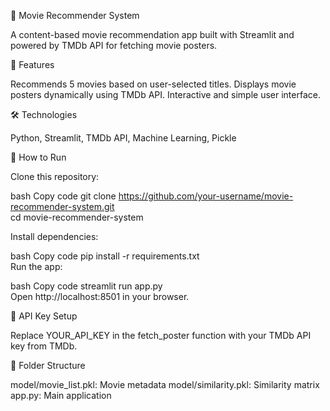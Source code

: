 🎥 Movie Recommender System

A content-based movie recommendation app built with Streamlit and powered by TMDb API for fetching movie posters.

🚀 Features

Recommends 5 movies based on user-selected titles.
Displays movie posters dynamically using TMDb API.
Interactive and simple user interface.

🛠️ Technologies

Python, Streamlit, TMDb API, Machine Learning, Pickle

🌟 How to Run

Clone this repository:

bash
Copy code
git clone https://github.com/your-username/movie-recommender-system.git  
cd movie-recommender-system 

Install dependencies:

bash
Copy code
pip install -r requirements.txt  
Run the app:

bash
Copy code
streamlit run app.py  
Open http://localhost:8501 in your browser.

🔑 API Key Setup

Replace YOUR_API_KEY in the fetch_poster function with your TMDb API key from TMDb.

📂 Folder Structure

model/movie_list.pkl: Movie metadata
model/similarity.pkl: Similarity matrix
app.py: Main application
